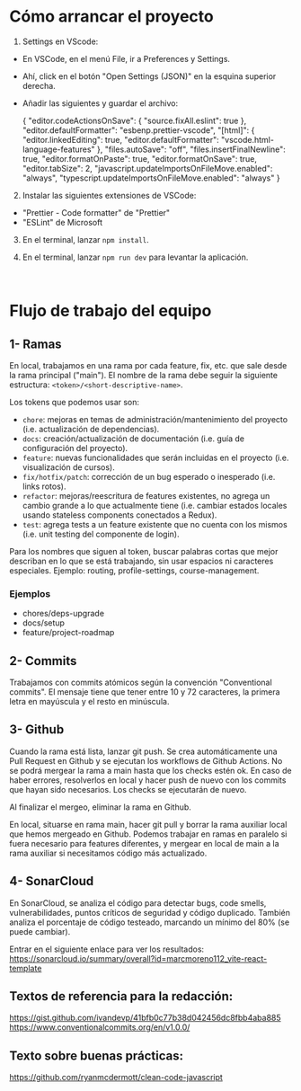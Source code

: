 # Cómo arrancar el proyecto

1. Settings en VScode:

- En VSCode, en el menú File, ir a Preferences y Settings.
- Ahí, click en el botón "Open Settings (JSON)" en la esquina superior derecha.
- Añadir las siguientes y guardar el archivo:

  {
  "editor.codeActionsOnSave": {
  "source.fixAll.eslint": true
  },
  "editor.defaultFormatter": "esbenp.prettier-vscode",
  "[html]": {
  "editor.linkedEditing": true,
  "editor.defaultFormatter": "vscode.html-language-features"
  },
  "files.autoSave": "off",
  "files.insertFinalNewline": true,
  "editor.formatOnPaste": true,
  "editor.formatOnSave": true,
  "editor.tabSize": 2,
  "javascript.updateImportsOnFileMove.enabled": "always",
  "typescript.updateImportsOnFileMove.enabled": "always"
  }

2. Instalar las siguientes extensiones de VSCode:

- "Prettier - Code formatter" de "Prettier"
- "ESLint" de Microsoft

3. En el terminal, lanzar `npm install`.

4. En el terminal, lanzar `npm run dev` para levantar la aplicación.

<br>

# Flujo de trabajo del equipo

## 1- Ramas

En local, trabajamos en una rama por cada feature, fix, etc. que sale desde la rama principal ("main"). El nombre de la rama debe seguir la siguiente estructura: `<token>/<short-descriptive-name>`.

Los tokens que podemos usar son:

- `chore`: mejoras en temas de administración/mantenimiento del proyecto (i.e. actualización de dependencias).
- `docs`: creación/actualización de documentación (i.e. guía de configuración del proyecto).
- `feature`: nuevas funcionalidades que serán incluidas en el proyecto (i.e. visualización de cursos).
- `fix/hotfix/patch`: corrección de un bug esperado o inesperado (i.e. links rotos).
- `refactor`: mejoras/reescritura de features existentes, no agrega un cambio grande a lo que actualmente tiene (i.e. cambiar estados locales usando stateless components conectados a Redux).
- `test`: agrega tests a un feature existente que no cuenta con los mismos (i.e. unit testing del componente de login).

Para los nombres que siguen al token, buscar palabras cortas que mejor describan en lo que se está trabajando, sin usar espacios ni caracteres especiales. Ejemplo: routing, profile-settings, course-management.

### Ejemplos

- chores/deps-upgrade
- docs/setup
- feature/project-roadmap

## 2- Commits

Trabajamos con commits atómicos según la convención "Conventional commits". El mensaje tiene que tener entre 10 y 72 caracteres, la primera letra en mayúscula y el resto en minúscula.

## 3- Github

Cuando la rama está lista, lanzar git push. Se crea automáticamente una Pull Request en Github y se ejecutan los workflows de Github Actions. No se podrá mergear la rama a main hasta que los checks estén ok. En caso de haber errores, resolverlos en local y hacer push de nuevo con los commits que hayan sido necesarios. Los checks se ejecutarán de nuevo.

Al finalizar el mergeo, eliminar la rama en Github.

En local, situarse en rama main, hacer git pull y borrar la rama auxiliar local que hemos mergeado en Github. Podemos trabajar en ramas en paralelo si fuera necesario para features diferentes, y mergear en local de main a la rama auxiliar si necesitamos código más actualizado.

## 4- SonarCloud

En SonarCloud, se analiza el código para detectar bugs, code smells, vulnerabilidades, puntos críticos de seguridad y código duplicado. También analiza el porcentaje de código testeado, marcando un mínimo del 80% (se puede cambiar).

Entrar en el siguiente enlace para ver los resultados: https://sonarcloud.io/summary/overall?id=marcmoreno112_vite-react-template

## Textos de referencia para la redacción:

https://gist.github.com/ivandevp/41bfb0c77b38d042456dc8fbb4aba885
https://www.conventionalcommits.org/en/v1.0.0/

## Texto sobre buenas prácticas:

https://github.com/ryanmcdermott/clean-code-javascript
